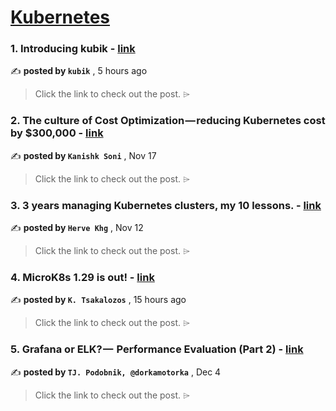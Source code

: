 
<h1><a href=https://medium.com/tag/kubernetes/recommended target="_blank" rel="noopener noreferrer">Kubernetes</a></h1>
<h3>1. Introducing kubik - <a href=https://medium.com/@kubikkubernetes/introducing-kubik-51bed25777dd?source=tag_recommended_feed---------0-84----------kubernetes----------23d67366_29ad_4d4e_b681_b0514e1573b4------- target="_blank" rel="noopener noreferrer">link</a></h3>

✍️ **posted by `kubik`** <date> , 5 hours ago</date>

<blockquote>Click the link to check out the post. ⌲</blockquote>

<h3>2. The culture of Cost Optimization — reducing Kubernetes cost by $300,000 - <a href=https://medium.com/razorpay-engineering/the-culture-of-cost-optimization-reducing-kubernetes-cost-by-300-000-32611cdd19d9?source=tag_recommended_feed---------1-107----------kubernetes----------23d67366_29ad_4d4e_b681_b0514e1573b4------- target="_blank" rel="noopener noreferrer">link</a></h3>

✍️ **posted by `Kanishk Soni`** <date> , Nov 17</date>

<blockquote>Click the link to check out the post. ⌲</blockquote>

<h3>3. 3 years managing Kubernetes clusters, my 10 lessons. - <a href=https://medium.com/@hervekhg/3-years-managing-kubernetes-clusters-my-10-lessons-b565a5509f0e?source=tag_recommended_feed---------2-85----------kubernetes----------23d67366_29ad_4d4e_b681_b0514e1573b4------- target="_blank" rel="noopener noreferrer">link</a></h3>

✍️ **posted by `Herve Khg`** <date> , Nov 12</date>

<blockquote>Click the link to check out the post. ⌲</blockquote>

<h3>4. MicroK8s 1.29 is out! - <a href=https://medium.com/itnext/microk8s-1-29-is-out-21e21a983ee2?source=tag_recommended_feed---------3-84----------kubernetes----------23d67366_29ad_4d4e_b681_b0514e1573b4------- target="_blank" rel="noopener noreferrer">link</a></h3>

✍️ **posted by `K. Tsakalozos`** <date> , 15 hours ago</date>

<blockquote>Click the link to check out the post. ⌲</blockquote>

<h3>5. Grafana or ELK? —  Performance Evaluation (Part 2) - <a href=https://medium.com/gitconnected/grafana-or-elk-performance-evaluation-part-2-65c8ace147ae?source=tag_recommended_feed---------4-107----------kubernetes----------23d67366_29ad_4d4e_b681_b0514e1573b4------- target="_blank" rel="noopener noreferrer">link</a></h3>

✍️ **posted by `TJ. Podobnik, @dorkamotorka`** <date> , Dec 4</date>

<blockquote>Click the link to check out the post. ⌲</blockquote>


